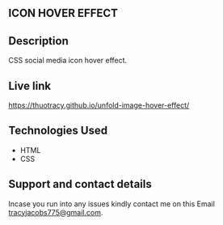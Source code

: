 ## ICON HOVER EFFECT

## Description
CSS social media icon hover effect.

## Live link
https://thuotracy.github.io/unfold-image-hover-effect/

## Technologies Used
* HTML
* CSS

## Support and contact details
Incase you run into any issues kindly contact me on this Email tracyjacobs775@gmail.com.